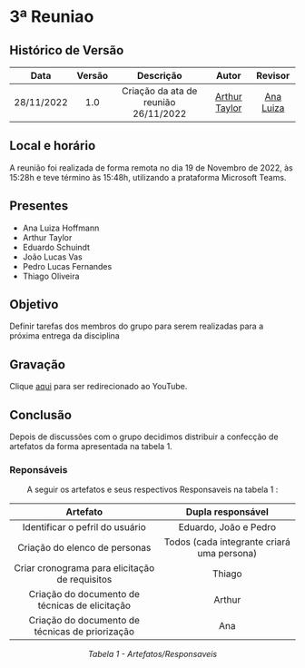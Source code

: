 # 3ª Reuniao

## Histórico de Versão

|Data|Versão|Descrição|Autor|Revisor|
| :----------: | :------: | :-----------: | :---------: |:---------: |
|28/11/2022|1.0|Criação da ata de reunião 26/11/2022| [Arthur Taylor](https://github.com/Eruel6)| [Ana Luiza](https://github.com/AnHoff) |



## Local e horário

A reunião foi realizada de forma remota no dia 19 de Novembro de 2022, às 15:28h e teve término às 15:48h, utilizando a prataforma Microsoft Teams.

## Presentes

- Ana Luiza Hoffmann
- Arthur Taylor
- Eduardo Schuindt
- João Lucas Vas
- Pedro Lucas Fernandes
- Thiago Oliveira

## Objetivo

Definir tarefas dos membros do grupo para serem realizadas para a próxima entrega da disciplina

## Gravação
Clique [aqui](https://youtu.be/X7KntEqHTHc?list=PLz1vcLMmwmQIxuz-Fg3rAzfeIJyEZpC0-) para ser redirecionado ao YouTube.

## Conclusão

Depois de discussões com o grupo decidimos distribuir a confecção de artefatos da forma apresentada na tabela 1.

### Reponsáveis 
<center>
A seguir os artefatos e seus respectivos Responsaveis na tabela 1 :

| Artefato | Dupla responsável |
| :-: | :-: |
| Identificar o pefril do usuário | Eduardo, João e Pedro |
| Criação do elenco de personas | Todos (cada integrante criará uma persona) |
| Criar cronograma para elicitação de requisitos | Thiago |
| Criação do documento de técnicas de elicitação | Arthur |
| Criação do documento de técnicas de priorização | Ana |

*Tabela 1 - Artefatos/Responsaveis*
</center>
